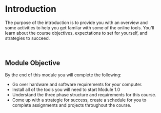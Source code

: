# Introduction
The purpose of the introduction is to provide you with an overview and some activities to help you get familar with some of the online tools. You'll learn about the course objectives, expectations to set for yourself, and strategies to succeed.
<p>&nbsp;</p>

## Module Objective
By the end of this module you will complete the following:


* Go over hardware and software requirements for your computer.
* Install all of the tools you will need to start Module 1.0
* Understand the three phase structure and requirements for this course.
* Come up with a strategie for success, create a schedule for you to complete assignments and projects throughout the course.
